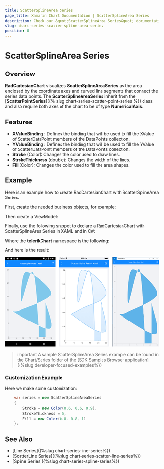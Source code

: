 ```yaml
---
title: ScatterSplineArea Series
page_title: Xamarin Chart Documentation | ScatterSplineArea Series
description: Check our &quot;ScatterSplineArea Series&quot; documentation article for Telerik Chart for Xamarin control.
slug: chart-series-scatter-spline-area-series
position: 0
---
```


# ScatterSplineArea Series

## Overview

**RadCartesianChart** visualizes **ScatterSplineAreaSeries** as the area enclosed by the coordinate axes and curved line segments that connect the series data points. The **ScatterSplineAreaSeries** inherit from the [**ScatterPointSeries**]({% slug chart-series-scatter-point-series %}) class and also require both axes of the chart to be of type **NumericalAxis**.

## Features

- **XValueBinding** : Defines the binding that will be used to fill the XValue of ScatterDataPoint members of the DataPoints collection.
- **YValueBinding** : Defines the binding that will be used to fill the YValue of ScatterDataPoint members of the DataPoints collection.
- **Stroke** (Color): Changes the color used to draw lines.
- **StrokeThickness** (double): Changes the width of the lines.
- **Fill** (Color): Changes the color used to fill the area shapes.
 
## Example

Here is an example how to create RadCartesianChart with ScatterSplineArea Series:

First, create the needed business objects, for example:

<snippet id='numerical-data-model'/>

Then create a ViewModel:

<snippet id='chart-series-numerica-view-model'/>

Finally, use the following snippet to declare a RadCartesianChart with ScatterSplineArea Series in XAML and in C#:

<snippet id='chart-series-scattersplinearea-xaml'/>
<snippet id='chart-series-scattersplinearea-csharp'/>

Where the **telerikChart** namespace is the following:

<snippet id='xmlns-telerikchart'/>
<snippet id='ns-telerikchart'/>

And here is the result:

![Basic ScatterSplineAreaSeries](images/cartesian-scatter-spline-area-series-basic-example.png)

>important A sample ScatterSplineArea Series example can be found in the Chart/Series folder of the [SDK Samples Browser application]({%slug developer-focused-examples%}).

### Customization Example

Here we make some customization:
```C#
	var series = new ScatterSplineAreaSeries 
	{ 
		Stroke = new Color(0.6, 0.6, 0.9), 
		StrokeThickness = 5, 
		Fill = new Color(0.8, 0.8, 1) 
	};
```

## See Also

- [Line Series]({%slug chart-series-line-series%})
- [ScatterLine Series]({%slug chart-series-scatter-line-series%})
- [Spline Series]({%slug chart-series-spline-series%})
